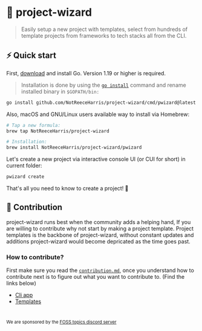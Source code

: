 # 🧙 project-wizard

> Easily setup a new project with templates, select from hundreds of template projects from frameworks to tech stacks all from the CLI.

## ⚡️ Quick start

First, [download](https://go.dev/dl/) and install Go. Version 1.19 or higher is required.

> Installation is done by using the [`go install`](https://pkg.go.dev/cmd/go#hdr-Compile_and_install_packages_and_dependencies) command and rename installed binary in `$GOPATH/bin:`

```bash
go install github.com/NotReeceHarris/project-wizard/cmd/pwizard@latest
```

Also, macOS and GNU/Linux users available way to install via Homebrew:

```bash
# Tap a new formula:
brew tap NotReeceHarris/project-wizard

# Installation:
brew install NotReeceHarris/project-wizard/pwizard
```

Let's create a new project via interactive console UI (or CUI for short) in current folder:

```bash
pwizard create
```

That's all you need to know to create a project! 🎉

## 👋 Contribution

project-wizard runs best when the community adds a helping hand, If you are willing to contribute why not start by making a project template. Project templates is the backbone of project-wizard, without constant updates and additions project-wizard would become depricated as the time goes past.

### How to contribute?
First make sure you read the [`contribution.md`](/contribution.md), once you understand how to contribute next is to figure out what you want to contribute to. (Find the links below)

- [Cli app](../../tree/stage)
- [Templates](../../tree/templates)

# 

<sub>We are sponsored by the [FOSS topics discord server](https://discord.gg/7bPxMgFnDD)</sub> <br>

